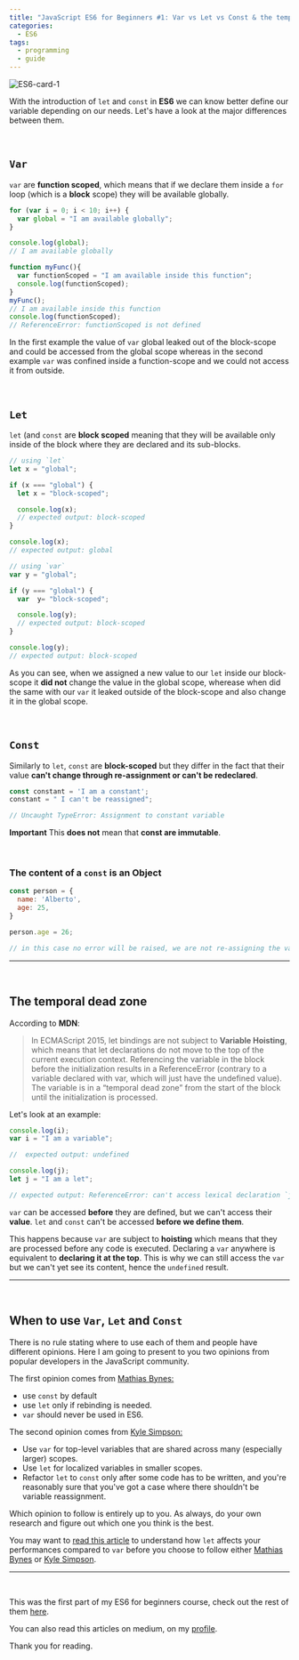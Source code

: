 ```yaml
---
title: "JavaScript ES6 for Beginners #1: Var vs Let vs Const & the temporal dead zone"
categories:
  - ES6
tags:
  - programming
  - guide
---
```


![ES6-card-1](https://albertomontalesi.github.io/assets/images/ES6/ES6-card-1.jpg)

With the introduction of `let` and `const` in **ES6** we can know better define our variable depending on our needs. Let's have a look at the major differences between them.

&nbsp;

## `Var`

`var` are **function scoped**, which means that if we declare them inside a `for` loop (which is a **block** scope) they will be available globally.

``` javascript 
for (var i = 0; i < 10; i++) {
  var global = "I am available globally";
}

console.log(global);
// I am available globally

function myFunc(){
  var functionScoped = "I am available inside this function";
  console.log(functionScoped);
}
myFunc();
// I am available inside this function
console.log(functionScoped);
// ReferenceError: functionScoped is not defined
```

In the first example the value of `var` global leaked out of the block-scope and could be accessed from the global scope whereas in the second example `var` was confined inside a function-scope and we could not access it from outside.

&nbsp;

## `Let`

`let` (and `const` are **block scoped** meaning that they will be available only inside of the block where they are declared and its sub-blocks.

``` javascript
// using `let`
let x = "global";

if (x === "global") {
  let x = "block-scoped";

  console.log(x);
  // expected output: block-scoped
}

console.log(x);
// expected output: global

// using `var`
var y = "global";

if (y === "global") {
  var  y= "block-scoped";

  console.log(y);
  // expected output: block-scoped
}

console.log(y);
// expected output: block-scoped
```

As you can see, when we assigned a new value to our `let` inside our block-scope it **did not** change the value in the global scope, wherease when did the same with our `var` it leaked outside of the block-scope and also change it in the global scope.

&nbsp;

## `Const`

Similarly to `let`, `const` are **block-scoped** but they differ in the fact that their value **can't change through re-assignment or can't be  redeclared**.


``` javascript
const constant = 'I am a constant';
constant = " I can't be reassigned";

// Uncaught TypeError: Assignment to constant variable
```


**Important** 
This **does not** mean that **const are immutable**.

&nbsp;

### The content of a `const` is an Object

``` javascript
const person = {
  name: 'Alberto',
  age: 25,
}

person.age = 26;

// in this case no error will be raised, we are not re-assigning the variable but just one of its properties.
``` 

---
&nbsp;

## The temporal dead zone

According to **MDN**:

> In ECMAScript 2015, let bindings are not subject to **Variable Hoisting**, which means that let declarations do not move to the top of the current execution context. Referencing the variable in the block before the initialization results in a ReferenceError (contrary to a variable declared with var, which will just have the undefined value). The variable is in a “temporal dead zone” from the start of the block until the initialization is processed.

Let's look at an example:

```javascript
console.log(i);
var i = "I am a variable";

//  expected output: undefined

console.log(j);
let j = "I am a let";

// expected output: ReferenceError: can't access lexical declaration `j' before initialization
```

`var` can be accessed **before** they are defined, but we can't access their **value**.
`let` and `const` can't be accessed **before we define them**.

This happens because `var` are subject to **hoisting** which means that they are processed before any code is executed. Declaring a `var` anywhere is equivalent to **declaring it at the top**. This is why we can still access the `var` but we can't yet see its content, hence the `undefined` result.


---
&nbsp;

## When to use `Var`, `Let` and `Const`

There is no rule stating where to use each of them and people have different opinions. Here I am going to present to you two opinions from popular developers in the JavaScript community.

The first opinion comes from [Mathias Bynes:](https://mathiasbynens.be/notes/es6-const)


- use `const` by default
- use `let` only if rebinding is needed.
- `var` should never be used in ES6.


The second opinion comes from [Kyle Simpson:]( blog.getify.com/constantly-confusing-const/)

- Use `var` for top-level variables that are shared across many (especially larger) scopes.
- Use `let` for localized variables in smaller scopes.
- Refactor `let` to `const` only after some code has to be written, and you're reasonably sure that you've got a case where there shouldn't be variable reassignment.

Which opinion to follow is entirely up to you. As always, do your own research and figure out which one you think is the best.

You may want to [read this article](https://medium.com/@sbakkila/javascript-es-6-let-and-the-dreaded-temporal-dead-zone-85b89314d168) to understand how `let` affects your performances compared to `var` before you choose to follow either [Mathias Bynes](https://mathiasbynens.be/notes/es6-const) or [Kyle Simpson]( blog.getify.com/constantly-confusing-const/).



---

&nbsp;

This was the first part of my ES6 for beginners course, check out the rest of them [here](https://albertomontalesi.github.io/courses/es6).

You can also read this articles on medium, on my [profile](https://medium.com/@labby92).

Thank you for reading.